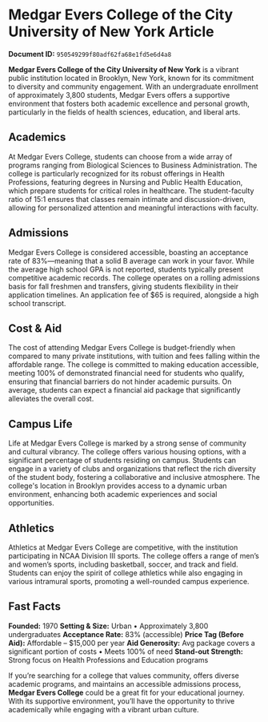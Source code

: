# Medgar Evers College of the City University of New York Article

**Document ID:** `950549299f80adf62fa68e1fd5e6d4a8`

**Medgar Evers College of the City University of New York** is a vibrant public institution located in Brooklyn, New York, known for its commitment to diversity and community engagement. With an undergraduate enrollment of approximately 3,800 students, Medgar Evers offers a supportive environment that fosters both academic excellence and personal growth, particularly in the fields of health sciences, education, and liberal arts.

## Academics
At Medgar Evers College, students can choose from a wide array of programs ranging from Biological Sciences to Business Administration. The college is particularly recognized for its robust offerings in Health Professions, featuring degrees in Nursing and Public Health Education, which prepare students for critical roles in healthcare. The student-faculty ratio of 15:1 ensures that classes remain intimate and discussion-driven, allowing for personalized attention and meaningful interactions with faculty.

## Admissions
Medgar Evers College is considered accessible, boasting an acceptance rate of 83%—meaning that a solid B average can work in your favor. While the average high school GPA is not reported, students typically present competitive academic records. The college operates on a rolling admissions basis for fall freshmen and transfers, giving students flexibility in their application timelines. An application fee of $65 is required, alongside a high school transcript.

## Cost & Aid
The cost of attending Medgar Evers College is budget-friendly when compared to many private institutions, with tuition and fees falling within the affordable range. The college is committed to making education accessible, meeting 100% of demonstrated financial need for students who qualify, ensuring that financial barriers do not hinder academic pursuits. On average, students can expect a financial aid package that significantly alleviates the overall cost.

## Campus Life
Life at Medgar Evers College is marked by a strong sense of community and cultural vibrancy. The college offers various housing options, with a significant percentage of students residing on campus. Students can engage in a variety of clubs and organizations that reflect the rich diversity of the student body, fostering a collaborative and inclusive atmosphere. The college's location in Brooklyn provides access to a dynamic urban environment, enhancing both academic experiences and social opportunities.

## Athletics
Athletics at Medgar Evers College are competitive, with the institution participating in NCAA Division III sports. The college offers a range of men’s and women’s sports, including basketball, soccer, and track and field. Students can enjoy the spirit of college athletics while also engaging in various intramural sports, promoting a well-rounded campus experience.

## Fast Facts
**Founded:** 1970
**Setting & Size:** Urban • Approximately 3,800 undergraduates
**Acceptance Rate:** 83% (accessible)
**Price Tag (Before Aid):** Affordable – $15,000 per year
**Aid Generosity:** Avg package covers a significant portion of costs • Meets 100% of need
**Stand-out Strength:** Strong focus on Health Professions and Education programs

If you’re searching for a college that values community, offers diverse academic programs, and maintains an accessible admissions process, **Medgar Evers College** could be a great fit for your educational journey. With its supportive environment, you’ll have the opportunity to thrive academically while engaging with a vibrant urban culture.
